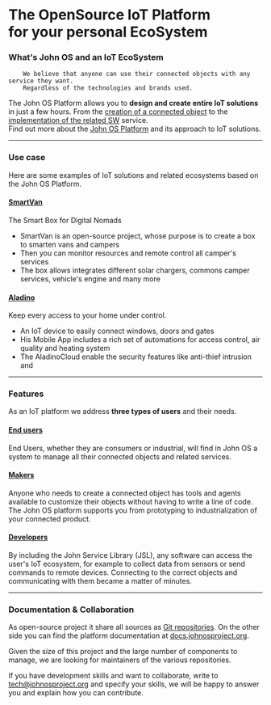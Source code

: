 # The OpenSource IoT Platform<br/>for your personal EcoSystem

### What's John OS and an IoT EcoSystem

        We believe that anyone can use their connected objects with any service they want.
        Regardless of the technologies and brands used.

The John OS Platform allows you to **design and create entire IoT solutions**
in just a few hours. From the [creation of a connected object](http://localhost:3000/what/josp/object) to
the [implementation of the related SW](http://localhost:3000/what/josp/service) service.<br/>
Find out more about the [John OS Platform](http://localhost:3000/what/josp/) and its approach to IoT solutions.

---

### Use case

Here are some examples of IoT solutions and related ecosystems based on the John OS Platform.

#### [SmartVan](https://smartvan.johnosproject.org)
The Smart Box for Digital Nomads
* SmartVan is an open-source project, whose purpose is to create a box to smarten vans and campers
* Then you can monitor resources and remote control all camper's services
* The box allows integrates different solar chargers, commons camper services, vehicle's engine and many more

#### [Aladino](https://smartaladino.johnosproject.org)
Keep every access to your home under control.
* An IoT device to easily connect windows, doors and gates
* His Mobile App includes a rich set of automations for access control, air quality and heating system
* The AladinoCloud enable the security features like anti-thief intrusion and 

---

### Features

As an IoT platform we address **three types of users** and their needs.

#### [End users](http://localhost:3000/what/josp/actors/end_user)
End Users, whether they are consumers or industrial, will find in John OS a
system to manage all their connected objects and related services.

#### [Makers](http://localhost:3000/what/josp/actors/maker)
Anyone who needs to create a connected object has tools and agents available
to customize their objects without having to write a line of code. The John OS
platform supports you from prototyping to industrialization of your connected
product.

#### [Developers](http://localhost:3000/what/josp/actors/developer)
By including the John Service Library (JSL), any software can access the user's
IoT ecosystem, for example to collect data from sensors or send commands to
remote devices. Connecting to the correct objects and communicating with them
became a matter of minutes.

---

### Documentation & Collaboration

As open-source project it share all sources as [Git repositories](https://github.com/johnosproject).
On the other side you can find the platform documentation at
[docs.johnosproject.org](https://docs.johnosproject.org).

Given the size of this project and the large number of components to manage,
we are looking for maintainers of the various repositories.

If you have development skills and want to collaborate, write to [tech@johnosproject.org](mailto:tech@johnosproject.org)
and specify your skills, we will be happy to answer you and explain how you
can contribute.

